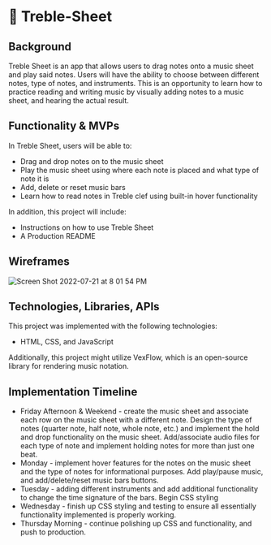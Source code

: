# :musical_score: Treble-Sheet 

## Background
Treble Sheet is an app that allows users to drag notes onto a music sheet and play said notes. Users will have the ability to choose between different notes, type of notes, and instruments. This is an opportunity to learn how to practice reading and writing music by visually adding notes to a music sheet, and hearing the actual result.

## Functionality & MVPs
In Treble Sheet, users will be able to:
* Drag and drop notes on to the music sheet
* Play the music sheet using where each note is placed and what type of note it is
* Add, delete or reset music bars
* Learn how to read notes in Treble clef using built-in hover functionality

In addition, this project will include:
* Instructions on how to use Treble Sheet
* A Production README

## Wireframes

![Screen Shot 2022-07-21 at 8 01 54 PM](https://user-images.githubusercontent.com/105829857/180334421-2b1200d7-c62f-4022-9e48-2957c34354d1.png)

## Technologies, Libraries, APIs
This project was implemented with the following technologies:
* HTML, CSS, and JavaScript

Additionally, this project might utilize VexFlow, which is an open-source library for rendering music notation.

## Implementation Timeline

* Friday Afternoon & Weekend - create the music sheet and associate each row on the music sheet with a different note. Design the type of notes (quarter note, half note, whole note, etc.) and implement the hold and drop functionality on the music sheet. Add/associate audio files for each type of note and implement holding notes for more than just one beat.
* Monday - implement hover features for the notes on the music sheet and the type of notes for informational purposes. Add play/pause music, and add/delete/reset music bars buttons.
* Tuesday - adding different instruments and add additional functionality to change the time signature of the bars. Begin CSS styling
* Wednesday - finish up CSS styling and testing to ensure all essentially functionality implemented is properly working.
* Thursday Morning - continue polishing up CSS and functionality, and push to production.
